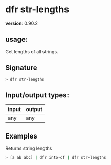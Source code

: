 # dfr str-lengths

**version**: 0.90.2

## **usage**:

Get lengths of all strings.

## Signature

`> dfr str-lengths `

## Input/output types:

| input | output |
| ----- | ------ |
| any   | any    |

## Examples

Returns string lengths

```bash
> [a ab abc] | dfr into-df | dfr str-lengths
```
